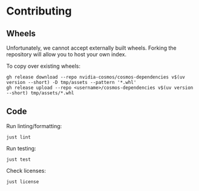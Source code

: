 # Contributing

## Wheels

Unfortunately, we cannot accept externally built wheels. Forking the repository will allow you to host your own index.

To copy over existing wheels:

```shell
gh release download --repo nvidia-cosmos/cosmos-dependencies v$(uv version --short) -D tmp/assets --pattern '*.whl'
gh release upload --repo <username>/cosmos-dependencies v$(uv version --short) tmp/assets/*.whl
```

## Code

Run linting/formatting:

```shell
just lint
```

Run testing:

```shell
just test
```

Check licenses:

```shell
just license
```
